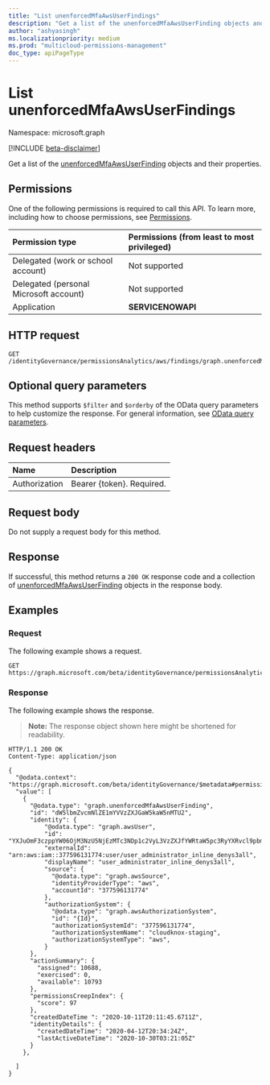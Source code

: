 ```yaml
---
title: "List unenforcedMfaAwsUserFindings"
description: "Get a list of the unenforcedMfaAwsUserFinding objects and their properties."
author: "ashyasingh"
ms.localizationpriority: medium
ms.prod: "multicloud-permissions-management"
doc_type: apiPageType
---
```


# List unenforcedMfaAwsUserFindings
Namespace: microsoft.graph

[!INCLUDE [beta-disclaimer](../../includes/beta-disclaimer.md)]

Get a list of the [unenforcedMfaAwsUserFinding](../resources/unenforcedmfaawsuserfinding.md) objects and their properties.

## Permissions
One of the following permissions is required to call this API. To learn more, including how to choose permissions, see [Permissions](/graph/permissions-reference).

|Permission type|Permissions (from least to most privileged)|
|:---|:---|
|Delegated (work or school account)|Not supported|
|Delegated (personal Microsoft account)|Not supported|
|Application|**SERVICENOWAPI**|

## HTTP request

<!-- {
  "blockType": "ignored"
}
-->
``` http
GET /identityGovernance/permissionsAnalytics/aws/findings/graph.unenforcedMfaAwsUserFinding
```

## Optional query parameters
This method supports `$filter` and `$orderby` of the OData query parameters to help customize the response. For general information, see [OData query parameters](/graph/query-parameters).

## Request headers
|Name|Description|
|:---|:---|
|Authorization|Bearer {token}. Required.|

## Request body
Do not supply a request body for this method.

## Response

If successful, this method returns a `200 OK` response code and a collection of [unenforcedMfaAwsUserFinding](../resources/unenforcedmfaawsuserfinding.md) objects in the response body.

## Examples

### Request
The following example shows a request.
<!-- {
  "blockType": "request",
  "name": "list_unenforcedmfaawsuserfinding"
}
-->
``` http
GET https://graph.microsoft.com/beta/identityGovernance/permissionsAnalytics/aws/findings/graph.unenforcedMfaAwsUserFinding
```


### Response
The following example shows the response.
>**Note:** The response object shown here might be shortened for readability.
<!-- {
  "blockType": "response",
  "truncated": true,
  "@odata.type": "Collection(microsoft.graph.unenforcedMfaAwsUserFinding)"
}
-->
``` http
HTTP/1.1 200 OK
Content-Type: application/json

{
  "@odata.context": "https://graph.microsoft.com/beta/identityGovernance/$metadata#permissionsAnalytics/aws/findings/graph.unenforcedMfaAwsUserFinding",
  "value": [
    {
      "@odata.type": "graph.unenforcedMfaAwsUserFinding",
      "id": "dW5lbmZvcmNlZE1mYVVzZXJGaW5kaW5nMTU2",
      "identity": {
          "@odata.type": "graph.awsUser",
          "id": "YXJuOmF3czppYW06OjM3NzU5NjEzMTc3NDp1c2VyL3VzZXJfYWRtaW5pc3RyYXRvcl9pbmxpbmVfZGVueXMzYWxs",
          "externalId": "arn:aws:iam::377596131774:user/user_administrator_inline_denys3all",
          "displayName": "user_administrator_inline_denys3all",
          "source": {
            "@odata.type": "graph.awsSource",
            "identityProviderType": "aws",
            "accountId": "377596131774"
          },
          "authorizationSystem": {
            "@odata.type": "graph.awsAuthorizationSystem",
            "id": "{Id}",
            "authorizationSystemId": "377596131774",
            "authorizationSystemName": "cloudknox-staging",
            "authorizationSystemType": "aws",
          }
      },
      "actionSummary": {
        "assigned": 10688,
        "exercised": 0,
        "available": 10793
      },
      "permissionsCreepIndex": {
        "score": 97
      },
      "createdDateTime ": "2020-10-11T20:11:45.6711Z",
      "identityDetails": {
        "createdDateTime": "2020-04-12T20:34:24Z",
        "lastActiveDateTime": "2020-10-30T03:21:05Z"
      }
    },

  ]
}

```

